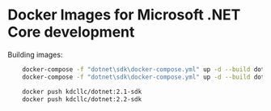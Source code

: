 # Docker Images for Microsoft .NET Core development

Building images:

```bash
    docker-compose -f "dotnet\sdk\docker-compose.yml" up -d --build dotnet.builder.21
    docker-compose -f "dotnet\sdk\docker-compose.yml" up -d --build dotnet.builder.22
```

```bash
    docker push kdcllc/dotnet:2.1-sdk
    docker push kdcllc/dotnet:2.2-sdk
```